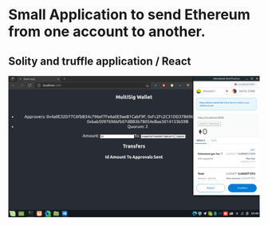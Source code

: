 # Small Application to send Ethereum from one account to another.
## Solity and truffle application / React 
![Sample Screenshot](./client/public/Screenshot%20from%202021-11-06%2015-40-17.png)